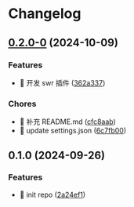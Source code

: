 # Changelog

## [0.2.0-0](https://github.com/l246804/async-plugin-request/compare/v0.1.0...v0.2.0-0) (2024-10-09)


### Features

* 🎸 开发 swr 插件 ([362a337](https://github.com/l246804/async-plugin-request/commit/362a3374ee25ceabedd11ad1bb0beca6c1dcb3cb))


### Chores

* 🤖 补充 README.md ([cfc8aab](https://github.com/l246804/async-plugin-request/commit/cfc8aabe50ec44f44154794661ae33f3a0bde6c1))
* 🤖 update settings.json ([6c7fb00](https://github.com/l246804/async-plugin-request/commit/6c7fb00a3dc855f3559c29a9afe909731475403c))

## 0.1.0 (2024-09-26)


### Features

* 🎸 init repo ([2a24ef1](https://github.com/l246804/async-plugin-request/commit/2a24ef18a79febc9a06c107cb0fdfc5032e085cc))

